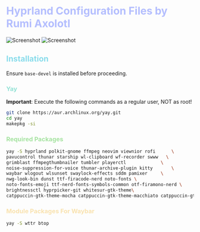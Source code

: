 # <span style="color: #b4befe;"> Hyprland Configuration Files by Rumi Axolotl </span>

![Screenshot](https://github.com/RumiAxolotl/hyprland-config/raw/main/Screenshot2.png)
![Screenshot](https://github.com/RumiAxolotl/hyprland-config/raw/main/Screenshot1.png)

## <span style="color: #89dceb;">Installation</span>

Ensure `base-devel` is installed before proceeding.

### <span style="color: #94e2d5;">Yay</span>

**Important**: Execute the following commands as a regular user, NOT as root!

```bash
git clone https://aur.archlinux.org/yay.git
cd yay
makepkg -si
```

### <span style="color: #a6e3a1;">Required Packages</span>

```bash
yay -S hyprland polkit-gnome ffmpeg neovim viewnior rofi      \
pavucontrol thunar starship wl-clipboard wf-recorder swww   \
grimblast ffmpegthumbnailer tumbler playerctl             \
noise-suppression-for-voice thunar-archive-plugin kitty       \
waybar wlogout wlsunset swaylock-effects sddm pamixer     \
nwg-look-bin dunst ttf-firacode-nerd noto-fonts \
noto-fonts-emoji ttf-nerd-fonts-symbols-common otf-firamono-nerd \
brightnessctl hyprpicker-git whitesur-gtk-theme\
catppuccin-gtk-theme-mocha catppuccin-gtk-theme-macchiato catppuccin-gtk-theme-frappe catppuccin-gtk-theme-latte\

```

### <span style="color: #f9e2af;">Module Packages For Waybar </span>

```bash
yay -S wttr btop
```
